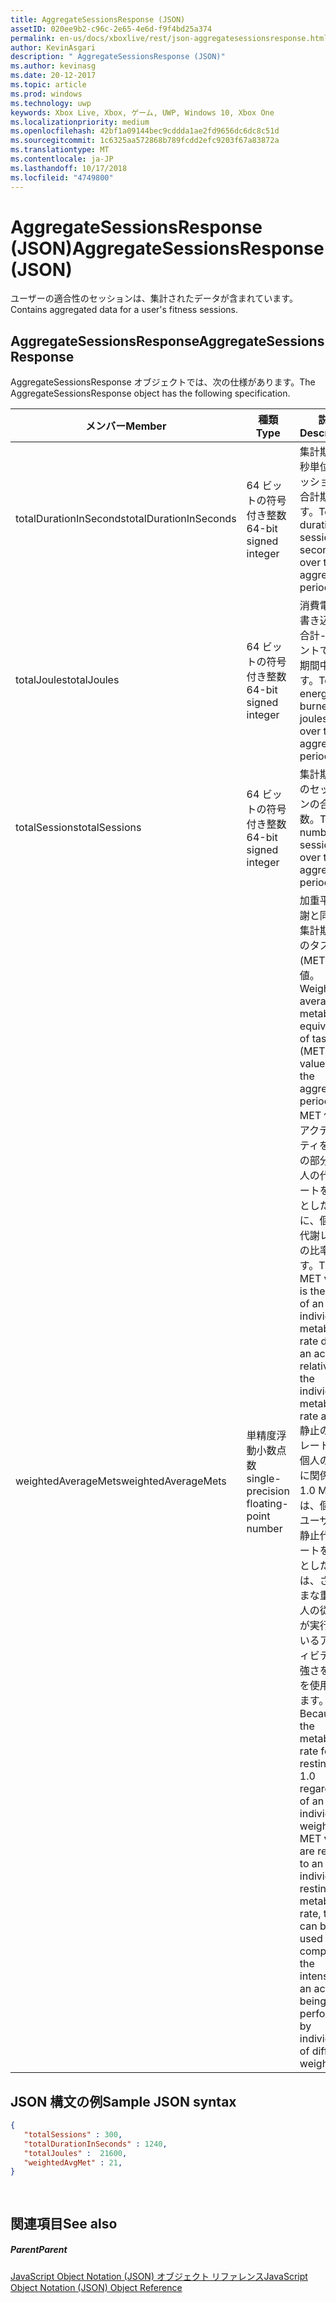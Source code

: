 ```yaml
---
title: AggregateSessionsResponse (JSON)
assetID: 020ee9b2-c96c-2e65-4e6d-f9f4bd25a374
permalink: en-us/docs/xboxlive/rest/json-aggregatesessionsresponse.html
author: KevinAsgari
description: " AggregateSessionsResponse (JSON)"
ms.author: kevinasg
ms.date: 20-12-2017
ms.topic: article
ms.prod: windows
ms.technology: uwp
keywords: Xbox Live, Xbox, ゲーム, UWP, Windows 10, Xbox One
ms.localizationpriority: medium
ms.openlocfilehash: 42bf1a09144bec9cddda1ae2fd9656dc6dc8c51d
ms.sourcegitcommit: 1c6325aa572868b789fcdd2efc9203f67a83872a
ms.translationtype: MT
ms.contentlocale: ja-JP
ms.lasthandoff: 10/17/2018
ms.locfileid: "4749800"
---
```

# <a name="aggregatesessionsresponse-json"></a><span data-ttu-id="9cab3-104">AggregateSessionsResponse (JSON)</span><span class="sxs-lookup"><span data-stu-id="9cab3-104">AggregateSessionsResponse (JSON)</span></span>
<span data-ttu-id="9cab3-105">ユーザーの適合性のセッションは、集計されたデータが含まれています。</span><span class="sxs-lookup"><span data-stu-id="9cab3-105">Contains aggregated data for a user's fitness sessions.</span></span> 
<a id="ID4EN"></a>

 
## <a name="aggregatesessionsresponse"></a><span data-ttu-id="9cab3-106">AggregateSessionsResponse</span><span class="sxs-lookup"><span data-stu-id="9cab3-106">AggregateSessionsResponse</span></span>
 
<span data-ttu-id="9cab3-107">AggregateSessionsResponse オブジェクトでは、次の仕様があります。</span><span class="sxs-lookup"><span data-stu-id="9cab3-107">The AggregateSessionsResponse object has the following specification.</span></span>
 
| <span data-ttu-id="9cab3-108">メンバー</span><span class="sxs-lookup"><span data-stu-id="9cab3-108">Member</span></span>| <span data-ttu-id="9cab3-109">種類</span><span class="sxs-lookup"><span data-stu-id="9cab3-109">Type</span></span>| <span data-ttu-id="9cab3-110">説明</span><span class="sxs-lookup"><span data-stu-id="9cab3-110">Description</span></span>| 
| --- | --- | --- | 
| <span data-ttu-id="9cab3-111">totalDurationInSeconds</span><span class="sxs-lookup"><span data-stu-id="9cab3-111">totalDurationInSeconds</span></span>| <span data-ttu-id="9cab3-112">64 ビットの符号付き整数</span><span class="sxs-lookup"><span data-stu-id="9cab3-112">64-bit signed integer</span></span>| <span data-ttu-id="9cab3-113">集計期間を秒単位でセッションの合計期間です。</span><span class="sxs-lookup"><span data-stu-id="9cab3-113">Total duration of sessions in seconds over the aggregation period.</span></span>| 
| <span data-ttu-id="9cab3-114">totalJoules</span><span class="sxs-lookup"><span data-stu-id="9cab3-114">totalJoules</span></span>| <span data-ttu-id="9cab3-115">64 ビットの符号付き整数</span><span class="sxs-lookup"><span data-stu-id="9cab3-115">64-bit signed integer</span></span>| <span data-ttu-id="9cab3-116">消費電力の書き込みの合計-コンセントで-集計期間中です。</span><span class="sxs-lookup"><span data-stu-id="9cab3-116">Total energy burned—in joules—over the aggregation period.</span></span> | 
| <span data-ttu-id="9cab3-117">totalSessions</span><span class="sxs-lookup"><span data-stu-id="9cab3-117">totalSessions</span></span>| <span data-ttu-id="9cab3-118">64 ビットの符号付き整数</span><span class="sxs-lookup"><span data-stu-id="9cab3-118">64-bit signed integer</span></span>| <span data-ttu-id="9cab3-119">集計期間中のセッションの合計数。</span><span class="sxs-lookup"><span data-stu-id="9cab3-119">Total number of sessions over the aggregation period.</span></span>| 
| <span data-ttu-id="9cab3-120">weightedAverageMets</span><span class="sxs-lookup"><span data-stu-id="9cab3-120">weightedAverageMets</span></span>| <span data-ttu-id="9cab3-121">単精度浮動小数点数</span><span class="sxs-lookup"><span data-stu-id="9cab3-121">single-precision floating-point number</span></span> | <span data-ttu-id="9cab3-122">加重平均代謝と同等の集計期間中のタスク (MET) の値。</span><span class="sxs-lookup"><span data-stu-id="9cab3-122">Weighted average metabolic equivalent of task (MET) value over the aggregation period.</span></span> <span data-ttu-id="9cab3-123">MET 値は、アクティビティを残りの部分で個人の代謝レートを基準とした時に、個々 の代謝レートの比率です。</span><span class="sxs-lookup"><span data-stu-id="9cab3-123">The MET value is the ratio of an individual's metabolic rate during an activity relative to the individual's metabolic rate at rest.</span></span> <span data-ttu-id="9cab3-124">静止の代謝レートは、個人の太さに関係なく 1.0 MET 値は、個々 のユーザーの静止代謝レートを基準としたためは、さまざまな重みの人の従業員が実行しているアクティビティの強さを比較を使用できます。</span><span class="sxs-lookup"><span data-stu-id="9cab3-124">Because the metabolic rate for resting is 1.0 regardless of an individual's weight, and MET values are relative to an individual's resting metabolic rate, they can be used to compare the intensity of an activity being performed by individuals of different weights.</span></span>| 
  
<a id="ID4ESC"></a>

 
## <a name="sample-json-syntax"></a><span data-ttu-id="9cab3-125">JSON 構文の例</span><span class="sxs-lookup"><span data-stu-id="9cab3-125">Sample JSON syntax</span></span>
 

```json
{
   "totalSessions" : 300,
   "totalDurationInSeconds" : 1240,
   "totalJoules" :  21600,
   "weightedAvgMet" : 21,
}

    
```

  
<a id="ID4E2C"></a>

 
## <a name="see-also"></a><span data-ttu-id="9cab3-126">関連項目</span><span class="sxs-lookup"><span data-stu-id="9cab3-126">See also</span></span>
 
<a id="ID4E4C"></a>

 
##### <a name="parent"></a><span data-ttu-id="9cab3-127">Parent</span><span class="sxs-lookup"><span data-stu-id="9cab3-127">Parent</span></span> 

[<span data-ttu-id="9cab3-128">JavaScript Object Notation (JSON) オブジェクト リファレンス</span><span class="sxs-lookup"><span data-stu-id="9cab3-128">JavaScript Object Notation (JSON) Object Reference</span></span>](atoc-xboxlivews-reference-json.md)

   